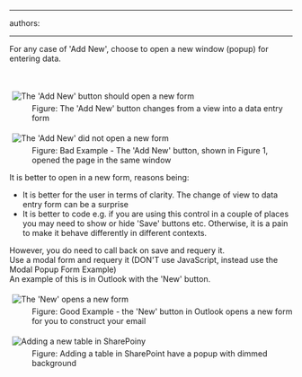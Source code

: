 

---
authors:

---




<span class='intro'> <p>For any case of 'Add New', choose to open a new window (popup) for entering data.</p> </span>

<p>​</p><dl class="image"><dt><img alt="The 'Add New' button should open a new form" src="http&#58;//www.ssw.com.au/ssw/Standards/Rules/Images/EmbeddedAdd.jpg" style="margin&#58;5px;" /></dt><dd>Figure&#58; The 'Add New' button changes from a view into a data entry form</dd></dl><dl class="badImage"><dt><img alt="The 'Add New' did not open a new form" src="http&#58;//www.ssw.com.au/ssw/Standards/Rules/Images/BadEmbeddedAdd.jpg" style="margin&#58;5px;" /></dt><dd>Figure&#58; Bad Example - The 'Add New' button, shown in Figure 1, opened the page in the same window</dd></dl><p>It is better to open in a new form, reasons being&#58;</p><ul><li>It is better for the user in terms of clarity. The change of view to data entry form can be a surprise</li><li>It is better to code e.g. if you are using this 
control in a couple of places you may need to show or hide 'Save' 
buttons etc. Otherwise, it is a pain to make it behave differently in 
different contexts.</li></ul><p>However, you do need to call back on save and requery it.<br>
                   Use a modal form and requery it (DON'T use JavaScript, instead use the Modal Popup Form Example)<br>
                   An example of this is in Outlook with the 'New' button.</p><dl class="goodImage"><dt><img alt="The 'New' opens a new form" src="http&#58;//www.ssw.com.au/ssw/Standards/Rules/Images/GoodEmbeddedAdd.jpg" style="margin&#58;5px;" /></dt><dd>Figure&#58; Good Example - the 'New' button in Outlook opens a new form for you to construct your email</dd></dl><dl class="image"><dt><img alt="Adding a new table in SharePoiny" src="http&#58;//www.ssw.com.au/ssw/Standards/Rules/Images/sharepoint-add-table.jpg" style="margin&#58;5px;" /></dt><dd>Figure&#58; Adding a table in SharePoint have a popup with dimmed background</dd></dl>


